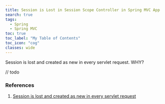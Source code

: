 ```yaml
---
title: Session is Lost in Session Scope Controller in Spring MVC App
search: true
tags: 
  - Spring
  - Spring MVC
toc: true
toc_label: "My Table of Contents"
toc_icon: "cog"
classes: wide
---
```


Session is lost and created as new in every servlet request. WHY?

// todo


### References
1. [Session is lost and created as new in every servlet request](https://stackoverflow.com/questions/2138245/session-is-lost-and-created-as-new-in-every-servlet-request)
